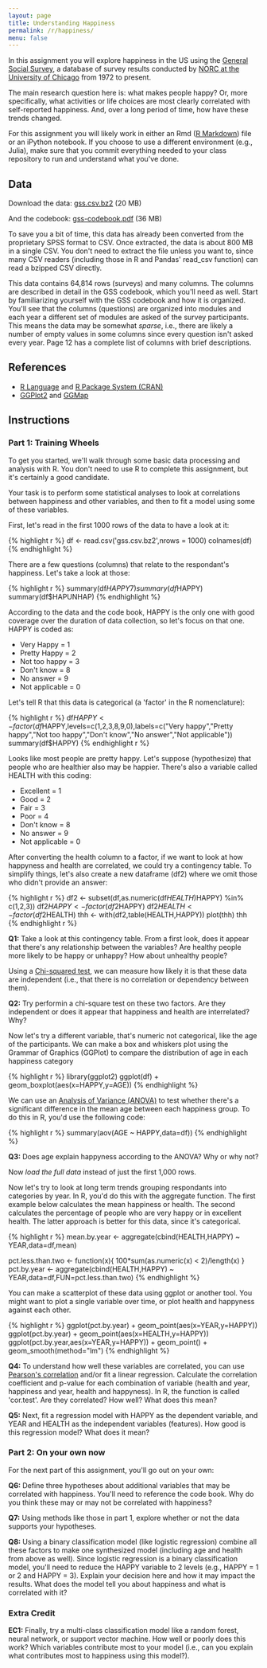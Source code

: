 ```yaml
---
layout: page
title: Understanding Happiness
permalink: /r/happiness/
menu: false
---
```


In this assignment you will explore happiness in the US using the [General Social Survey](http://gss.norc.org/), a database of survey results conducted by [NORC at the University of Chicago](http://www.norc.org/) from 1972 to present.

The main research question here is: what makes people happy? Or, more specifically, what activities or life choices are most clearly correlated with self-reported happiness. And, over a long period of time, how have these trends changed.

For this assignment you will likely work in either an Rmd ([R Markdown](http://rmarkdown.rstudio.com/)) file or an iPython notebook. If you choose to use a different environment (e.g., Julia), make sure that you commit everything needed to your class repository to run and understand what you've done.

## Data

Download the data: [gss.csv.bz2](https://FIXME) (20 MB) 

And the codebook: [gss-codebook.pdf](https://FIXME) (36 MB)

To save you a bit of time, this data has already been converted from the proprietary SPSS format to CSV. Once extracted, the data is about 800 MB in a single CSV. You don't need to extract the file unless you want to, since many CSV readers (including those in R and Pandas' read\_csv function) can read a bzipped CSV directly.

This data contains 64,814 rows (surveys) and many columns. The columns are described in detail in the GSS codebook, which you'll need as well. Start by familiarizing yourself with the GSS codebook and how it is organized. You'll see that the columns (questions) are organized into modules and each year a different set of modules are asked of the survey participants. This means the data may be somewhat *sparse*, i.e., there are likely a number of empty values in some columns since every question isn't asked every year. Page 12 has a complete list of columns with brief descriptions.

## References

 * [R Language](http://www.r-project.org/) and [R Package System (CRAN)](http://cran.rstudio.com/)
 * [GGPlot2](http://ggplot2.org/) and [GGMap](http://cran.r-project.org/web/packages/ggmap/ggmap.pdf)

## Instructions

### Part 1: Training Wheels ###

To get you started, we'll walk through some basic data processing and analysis with R. You don't need to use R to complete this assignment, but it's certainly a good candidate.

Your task is to perform some statistical analyses to look at correlations between happiness and other variables, and then to fit a model using some of these variables.

First, let's read in the first 1000 rows of the data to have a look at it:

{% highlight r %}
df <- read.csv('gss.csv.bz2',nrows = 1000)
colnames(df)
{% endhighlight %}

There are a few questions (columns) that relate to the respondant's happiness.  Let's take a look at those:

{% highlight r %}
summary(df$HAPPY7)
summary(df$HAPPY)
summary(df$HAPUNHAP)
{% endhighlight %}  

According to the data and the code book, HAPPY is the only one with good coverage over the duration of data collection, so let's focus on that one. HAPPY is coded as:

  * Very Happy = 1
  * Pretty Happy = 2
  * Not too happy = 3
  * Don't know = 8
  * No answer = 9
  * Not applicable = 0

Let's tell R that this data is categorical (a 'factor' in the R nomenclature):

{% highlight r %}
df$HAPPY <- factor(df$HAPPY,levels=c(1,2,3,8,9,0),labels=c("Very happy","Pretty happy","Not too happy","Don't know","No answer","Not applicable"))
summary(df$HAPPY)
{% endhighlight r %}

Looks like most people are pretty happy. Let's suppose (hypothesize) that people who are healthier also may be happier. There's also a variable called HEALTH with this coding:

  * Excellent = 1
  * Good = 2
  * Fair = 3
  * Poor = 4
  * Don't know = 8
  * No answer = 9
  * Not applicable = 0

After converting the health column to a factor, if we want to look at how happyness and health are correlated, we could try a contingency table. To simplify things, let's also create a new dataframe (df2) where we omit those who didn't provide an answer:

{% highlight r %}
df2 <- subset(df,as.numeric(df$HEALTH) %in% c(1,2,3,4) & as.numeric(df$HAPPY) %in% c(1,2,3))
df2$HAPPY <- factor(df2$HAPPY)
df2$HEALTH <- factor(df2$HEALTH)
thh <- with(df2,table(HEALTH,HAPPY))
plot(thh)
thh
{% endhighlight r %}

**Q1:** Take a look at this contingency table. From a first look, does it appear that there's any relationship between the variables? Are healthy people more likely to be happy or unhappy? How about unhealthy people?

Using a [Chi-squared test](https://en.wikipedia.org/wiki/Chi-squared_test), we can measure how likely it is that these data are independent (i.e., that there is no correlation or dependency between them).

**Q2:** Try performin a chi-square test on these two factors. Are they independent or does it appear that happiness and health are interrelated? Why?

Now let's try a different variable, that's numeric not categorical, like the age of the participants. We can make a box and whiskers plot using the Grammar of Graphics (GGPlot) to compare the distribution of age in each happiness category

{% highlight r %}
library(ggplot2)
ggplot(df) + geom_boxplot(aes(x=HAPPY,y=AGE))
{% endhighlight %}

We can use an [Analysis of Variance (ANOVA)](https://en.wikipedia.org/wiki/Analysis_of_variance) to test whether there's a significant difference in the mean age between each happiness group. To do this in R, you'd use the following code:

{% highlight r %}
summary(aov(AGE ~ HAPPY,data=df))
{% endhighlight %}

**Q3:** Does age explain happyness according to the ANOVA? Why or why not?

Now *load the full data* instead of just the first 1,000 rows.

Now let's try to look at long term trends grouping respondants into categories by year. In R, you'd do this with the aggregate function. The first example below calculates the mean happiness or health. The second calculates the percentage of people who are very happy or in excellent health. The latter approach is better for this data, since it's categorical.

{% highlight r %}
mean.by.year <- aggregate(cbind(HEALTH,HAPPY) ~ YEAR,data=df,mean)

pct.less.than.two <- function(x){ 100*sum(as.numeric(x) < 2)/length(x) }
pct.by.year <- aggregate(cbind(HEALTH,HAPPY) ~ YEAR,data=df,FUN=pct.less.than.two)
{% endhighlight %}

You can make a scatterplot of these data using ggplot or another tool. You might want to plot a single variable over time, or plot health and happyness against each other.

{% highlight r %}
ggplot(pct.by.year) + geom_point(aes(x=YEAR,y=HAPPY))
ggplot(pct.by.year) + geom_point(aes(x=HEALTH,y=HAPPY))
ggplot(pct.by.year,aes(x=YEAR,y=HAPPY)) + geom_point() + geom_smooth(method="lm")
{% endhighlight %}

**Q4:** To understand how well these variables are correlated, you can use [Pearson's correlation](https://en.wikipedia.org/wiki/Pearson_correlation_coefficient) and/or fit a linear regression. Calculate the correlation coefficient and p-value for each combination of variable (health and year, happiness and year, health and happyness). In R, the function is called 'cor.test'. Are they correlated? How well? What does this mean?

**Q5:** Next, fit a regression model with HAPPY as the dependent variable, and YEAR and HEALTH as the independent variables (features). How good is this regression model? What does it mean?

### Part 2: On your own now ###

For the next part of this assignment, you'll go out on your own:


**Q6:** Define three hypotheses about additional variables that may be correlated with happiness. You'll need to reference the code book. Why do you think these may or may not be correlated with happiness?

**Q7:** Using methods like those in part 1, explore whether or not the data supports your hypotheses.

**Q8:** Using a binary classification model (like logistic regression) combine all these factors to make one synthesized model (including age and health from above as well). Since logistic regression is a binary classification model, you'll need to reduce the HAPPY variable to 2 levels (e.g., HAPPY = 1 or 2 and HAPPY = 3). Explain your decision here and how it may impact the results. What does the model tell you about happiness and what is correlated with it?

### Extra Credit

**EC1:** Finally, try a multi-class classification model like a random forest, neural network, or support vector machine. How well or poorly does this work? Which variables contribute most to your model (i.e., can you explain what contributes most to happiness using this model?).
